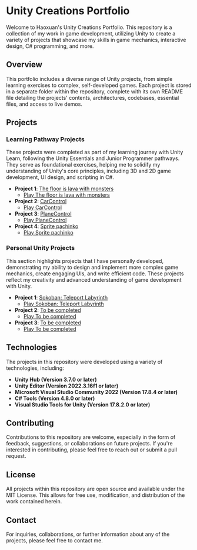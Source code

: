 # Unity Creations Portfolio

Welcome to Haoxuan's Unity Creations Portfolio. This repository is a collection of my work in game development, utilizing Unity to create a variety of projects that showcase my skills in game mechanics, interactive design, C# programming, and more.
## Overview

This portfolio includes a diverse range of Unity projects, from simple learning exercises to complex, self-developed games. Each project is stored in a separate folder within the repository, complete with its own README file detailing the projects' contents, architectures, codebases, essential files, and access to live demos.

## Projects

### Learning Pathway Projects

These projects were completed as part of my learning journey with Unity Learn, following the Unity Essentials and Junior Programmer pathways. They serve as foundational exercises, helping me to solidify my understanding of Unity's core principles, including 3D and 2D game development, UI design, and scripting in C#.

- **Project 1**: [The floor is lava with monsters](https://github.com/HauxLee/Unity-Creations-Portfolio/tree/main/The%20floor%20is%20lava%20with%20monsters)
  - [Play The floor is lava with monsters](https://play.unity.com/mg/other/the-floor-is-lava-1522)
- **Project 2**: [CarControl](https://github.com/HauxLee/Unity-Creations-Portfolio/tree/main/CarControl)
  - [Play CarControl](https://play.unity.com/mg/other/carcontrol)
- **Project 3**: [PlaneControl](https://github.com/HauxLee/Unity-Creations-Portfolio/tree/main/PlaneControl)
  - [Play PlaneControl](https://play.unity.com/mg/other/planecontrol)
- **Project 4**: [Sprite pachinko](https://github.com/HauxLee/Unity-Creations-Portfolio/tree/main/Sprite%20pachinko)
  - [Play Sprite pachinko](https://play.unity.com/mg/other/sprite-pachinko-661)

### Personal Unity Projects

This section highlights projects that I have personally developed, demonstrating my ability to design and implement more complex game mechanics, create engaging UIs, and write efficient code. These projects reflect my creativity and advanced understanding of game development with Unity.

- **Project 1**: [Sokoban: Teleport Labyrinth](https://github.com/HauxLee/Unity-Creations-Portfolio/tree/main/Sokoban%3A%20Teleport%20Labyrinth)
  - [Play Sokoban: Teleport Labyrinth](https://hauxlee.github.io/Unity-Creations-Portfolio/Sokoban%3A%20Teleport%20Labyrinth/)
- **Project 2**: [To be completed]()
  - [Play To be completed]()
- **Project 3**: [To be completed]()
  - [Play To be completed]()

## Technologies

The projects in this repository were developed using a variety of technologies, including:

- **Unity Hub (Version 3.7.0 or later)**
- **Unity Editor (Version 2022.3.16f1 or later)**
- **Microsoft Visual Studio Community 2022 (Version 17.8.4 or later)**
- **C# Tools (Version 4.8.0 or later)**
- **Visual Studio Tools for Unity (Version 17.8.2.0 or later)**

## Contributing

Contributions to this repository are welcome, especially in the form of feedback, suggestions, or collaborations on future projects. If you're interested in contributing, please feel free to reach out or submit a pull request.

## License

All projects within this repository are open source and available under the MIT License. This allows for free use, modification, and distribution of the work contained herein.

## Contact

For inquiries, collaborations, or further information about any of the projects, please feel free to contact me.
